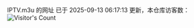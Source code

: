IPTV.m3u 的网址 已于 2025-09-13 06:17:13 更新，本仓库访客数：![Visitor's Count](https://profile-counter.glitch.me/hero1898_tv/count.svg)
